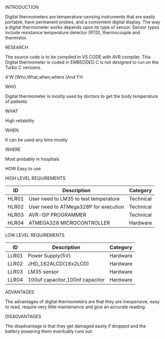 INTRODUCTION


Digital thermometers are temperature-sensing instruments that are easily portable, have permanent probes, and a convenient digital display. The way a digital thermometer works depends upon its type of sensor. Sensor types include resistance temperature detector (RTD), thermocouple and thermistor.



RESEARCH


The source code is to be compiled in VS CODE with AVR compiler. This Digital thermometer is coded in EMBEDDED C is not designed to run on the Turbo C versions.


4'W (Who,What,when,where )And 1'H

WHO

Digital thermometer is mostly used by doctors to get the body temperature of patients


WHAT

High reliability


WHEN

It can be used any time mostly


WHERE

Most probably in hospitals


HOW
Easy to use





HIGH LEVEL REQUIREMENTS


| ID | Description | Category |
| --- | --- | --- | 
| HLR01 | User need to LM35 to test temperature | Technical |
| HLR02 | User need to ATMega328P for execution | Technical |
| HLR03 | AVR-ISP PROGRAMMER |Technical|
| HLR04 | ATMEGA328 MICROCONTROLLER |Hardware|



LOW LEVEL REQUIREMENTS


| ID | Description | Category |
| --- | --- | --- | 
| LLR01 | Power Supply(5V) | Hardware |
| LLR02 | JHD_162ALCD(16x2LCD) | Hardware |
| LLR03 |LM35 sensor| Hardware |
| LLR04 | 100uf capacitor,100nf capacitor|Hardware|



ADVANTAGES

The advantages of digital thermometers are that they are inexpensive, easy to read, require very little maintenance and give an accurate reading. 


DISADVANTAGES

The disadvantage is that they get damaged easily if dropped and the battery powering them eventually runs out.
